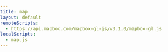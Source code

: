 ```yaml
---
title: map
layout: default
remoteScripts:
  - https://api.mapbox.com/mapbox-gl-js/v3.1.0/mapbox-gl.js
localScripts:
  - map.js
---
```


<link
  href="https://api.mapbox.com/mapbox-gl-js/v3.1.0/mapbox-gl.css"
  rel="stylesheet"
/>
<style>
  body {
    margin: 0;
    padding: 0;
  }
  #map {
    position: absolute;
    top: 0;
    bottom: 0;
    width: 100%;
  }
  .mapboxgl-popup {
    max-width: 400px;
    font:
      12px/20px "Helvetica Neue",
      Arial,
      Helvetica,
      sans-serif;
  }
</style>
<div id="map"></div>
